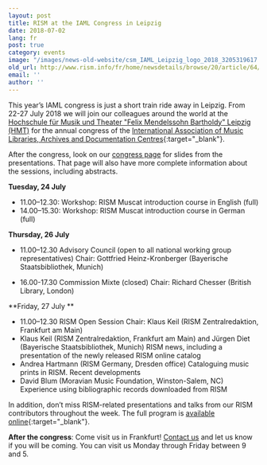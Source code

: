 ```yaml
---
layout: post
title: RISM at the IAML Congress in Leipzig
date: 2018-07-02
lang: fr
post: true
category: events
image: "/images/news-old-website/csm_IAML_Leipzig_logo_2018_3205319617.png"
old_url: http://www.rism.info/fr/home/newsdetails/browse/20/article/64/rism-at-the-iaml-congress-in-leipzig.html
email: ''
author: ''
---
```


This year’s IAML congress is just a short train ride away in Leipzig. From 22-27 July 2018 we will join our colleagues around the world at the [Hochschule für Musik und Theater "Felix Mendelssohn Bartholdy" Leipzig (HMT)](http://www.hmt-leipzig.de) for the annual congress of the [International Association of Music Libraries, Archives and Documentation Centres](http://www.iaml.info/congresses/2018-leipzig){:target="_blank"}.

After the congress, look on our [congress page](/publications/iaml-congresses/2018.html) for slides from the presentations. That page will also have more complete information about the sessions, including abstracts.

**Tuesday, 24 July**

- 11.00–12.30: Workshop: RISM Muscat introduction course in English (full)
- 14.00–15.30: Workshop: RISM Muscat introduction course in German (full)

**Thursday, 26 July**

- 11.00–12.30
Advisory Council (open to all national working group representatives)
Chair: Gottfried Heinz-Kronberger (Bayerische Staatsbibliothek, Munich)

- 16.00-17.30
Commission Mixte (closed)
Chair: Richard Chesser (British Library, London)


**Friday, 27 July **

- 11.00–12.30 RISM Open Session
Chair: Klaus Keil (RISM Zentralredaktion, Frankfurt am Main)
- Klaus Keil (RISM Zentralredaktion, Frankfurt am Main) and Jürgen Diet (Bayerische Staatsbibliothek, Munich)
RISM news, including a presentation of the newly released RISM online catalog
- Andrea Hartmann (RISM Germany, Dresden office) Cataloguing music prints in RISM. Recent developments
- David Blum (Moravian Music Foundation, Winston-Salem, NC) Experience using bibliographic records downloaded from RISM

In addition, don’t miss RISM-related presentations and talks from our RISM contributors throughout the week. The full program is [available online](http://iaml2018.info/programme/){:target="_blank"}.

**After the congress**: Come visit us in Frankfurt! [Contact us](mailto:contact@rism.info) and let us know if you will be coming. You can visit us Monday through Friday between 9 and 5.
